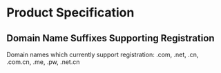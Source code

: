 # Product Specification
## Domain Name Suffixes Supporting Registration

Domain names which currently support registration: .com, .net, .cn, .com.cn, .me, .pw, .net.cn
